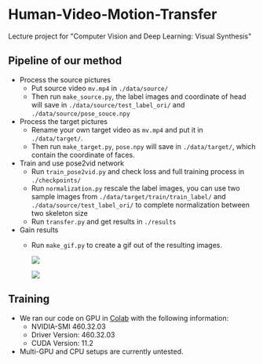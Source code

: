 # Human-Video-Motion-Transfer
Lecture project for "Computer Vision and Deep Learning: Visual Synthesis"

## Pipeline of our method
* Process the source pictures
  * Put source video `mv.mp4` in `./data/source/` 
  * Then run `make_source.py`, the label images and coordinate of head will save in `./data/source/test_label_ori/` and `./data/source/pose_souce.npy`
* Process the target pictures
  * Rename your own target video as `mv.mp4` and put it in `./data/target/`.
  * Then run `make_target.py`, `pose.npy` will save in `./data/target/`, which contain the coordinate of faces.
* Train and use pose2vid network
  * Run `train_pose2vid.py` and check loss and full training process in `./checkpoints/`
  * Run `normalization.py` rescale the label images, you can use two sample images from `./data/target/train/train_label/` and `./data/source/test_label_ori/` to complete normalization between two skeleton size
  * Run `transfer.py` and get results in `./results`
* Gain results
  * Run `make_gif.py` to create a gif out  of the resulting images.

    ![](result/output_zheyu.gif)

    ![](result/output_jinhe.gif)

## Training
* We ran our code on GPU in [Colab](https://colab.research.google.com/) with the following information:
  * NVIDIA-SMI 460.32.03    
  * Driver Version: 460.32.03    
  * CUDA Version: 11.2
* Multi-GPU and CPU setups are currently untested.